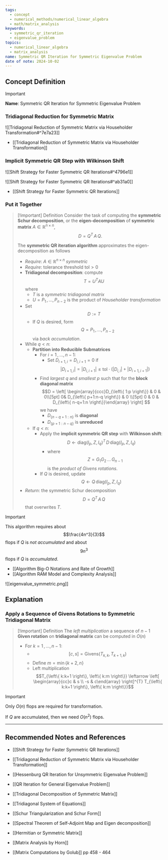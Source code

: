 ```yaml
---
tags:
  - concept
  - numerical_methods/numerical_linear_algebra
  - math/matrix_analysis
keywords:
  - symmetric_qr_iteration
  - eigenvalue_problem
topics:
  - numerical_linear_algebra
  - matrix_analysis
name: Symmetric QR Iteration for Symmetric Eigenvalue Problem
date of note: 2024-10-02
---
```


## Concept Definition

>[!important]
>**Name**: Symmetric QR Iteration for Symmetric Eigenvalue Problem

### Tridiagonal Reduction for Symmetric Matrix

![[Tridiagonal Reduction of Symmetric Matrix via Householder Transformation#^7e7a23]]

- [[Tridiagonal Reduction of Symmetric Matrix via Householder Transformation]]

### Implicit Symmetric QR Step with Wilkinson Shift

![[Shift Strategy for Faster Symmetric QR Iterations#^4796e1]]

![[Shift Strategy for Faster Symmetric QR Iterations#^ab31a0]]

- [[Shift Strategy for Faster Symmetric QR Iterations]]

### Put it Together

>[!important] Definition
>Consider the task of computing the **symmetric Schur decomposition**, or the **eigen-decomposition** of **symmetric matrix** $A\in \mathbb{R}^{n\times n}$, $$D = Q^{T}\,A\,Q.$$
>
>The **symmetric QR iteration algorithm** approximates the eigen-decomposition as follows
>- *Require*: $A\in \mathbb{R}^{n\times n}$ *symmetric*
>- *Require*: tolerance threshold $\text{tol} >0$
>- **Tridiagonal decomposition**: compute $$T = U^{T}AU$$ where
>	- $T$ is a *symmetric tridiagonal matrix*
>	- $U = P_{1}\,{,}\ldots{,}\,P_{n-2}$ is the product of *Householder transformation* 
>- Set $$D := T$$
>	- If $Q$ is desired, form $$Q = P_{1}\,{,}\ldots{,}\,P_{n-2}$$ via *back accumulation*.
>- While $q < n$:
>	- **Partition into Reducible Submatrices**
>		- For $i=1\,{,}\ldots{,}\,n-1$:
>			- Set $D_{i+1,i} = D_{i,i+1} =0$ if $$|D_{i+1,i}| = |D_{i,i+1}| \le \text{tol}\cdot \left( |D_{i,i}| + |D_{i+1,i+1}|  \right)$$
>		- Find *largest* $q$ and *smallest* $p$ such that for the **block diagonal matrix** $$D = \left[ \begin{array}{ccc}D_{\left\{ 1:p \right\}} & 0 & 0\\[5pt] 0& D_{\left\{ p+1:n-q \right\}} & 0 \\[5pt] 0 & 0 & D_{\left\{ n-q+1:n \right\}}\end{array} \right] $$ we have
>			- $D_{\left\{ n-q+1:n \right\}}$ is **diagonal**
>			-  $D_{\left\{ p+1:n-q \right\}}$ is **unreduced**
>	- If $q < n$:
>		- Apply the **implicit symmetric QR step** with **Wilkinson shift**: $$D \leftarrow \text{diag}(I_{p}, Z, I_{q})^{T}\,D\,\text{diag}(I_{p}, Z, I_{q})$$
>			- where $$Z = G_{1}G_{2}\,{}\ldots{}\,G_{n-1}$$ is the *product of Givens rotations*.
>		- If $Q$ is desired, update $$Q \leftarrow Q\,\text{diag}(I_{p}, Z, I_{q})$$
>- *Return*: the symmetric Schur decomposition $$D = Q^{T}\,A\,Q$$ that overwrites $T$. 

>[!important]
>This algorithm requires about $$\frac{4n^3}{3}$$ flops if $Q$ is *not accumulated* and about $$9n^3$$ flops if $Q$ is *accumulated*.

- [[Algorithm Big-O Notations and Rate of Growth]]
- [[Algorithm RAM Model and Complexity Analysis]]


![[eigenvalue_symmetric.png]]


## Explanation

### Apply a Sequence of Givens Rotations to Symmetric Tridiagonal Matrix

>[!important] Definition
>The *left multiplication* a sequence of $n-1$  **Given rotation** on **tridiagonal matrix** can be computed in $O(n)$
>- For $k=1\,{,}\ldots{,}\,n-1$:
>	- $$[c,s] = \text{Givens}(T_{k,k}, T_{k+1,k})$$
>	- Define $m = \min\left\{ k+2,n \right\}$
>	- Left multiplication $$T_{\left\{ k:k+1 \right\}, \left\{ k:m \right\}} \leftarrow \left[ \begin{array}{cc}c & s \\ -s & c\end{array} \right]^{T}  T_{\left\{ k:k+1 \right\}, \left\{ k:m \right\}}$$

>[!important]
>Only $O(n)$ flops are required for transformation. 
>
>If $Q$ are accumulated, then we need $O(n^2)$ flops.






-----------
##  Recommended Notes and References


- [[Shift Strategy for Faster Symmetric QR Iterations]]
- [[Tridiagonal Reduction of Symmetric Matrix via Householder Transformation]]

- [[Hessenburg QR Iteration for Unsymmetric Eigenvalue Problem]]
- [[QR Iteration for General Eigenvalue Problem]]

- [[Tridiagonal Decomposition of Symmetric Matrix]]
- [[Tridiagonal System of Equations]]
- [[Schur Triangularization and Schur Form]]

- [[Spectral Theorem of Self-Adjoint Map and Eigen decomposition]]
- [[Hermitian or Symmetric Matrix]]


- [[Matrix Analysis by Horn]]
- [[Matrix Computations by Golub]] pp 458 - 464